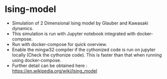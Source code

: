 # Ising-model
- Simulation of 2 Dimensional Ising model by Glauber and Kawasaki dynamics.
- This simulation is run with Jupyter notebook integrated with docker-compose.
- Run with docker-compose for quick overview. 
- Enable the mingw32 compiler if the cythonized code is run on jupyter locally (Check the cythonize code). This is faster than that when running using docker-compose.
- Further detail can be obtained here : https://en.wikipedia.org/wiki/Ising_model
